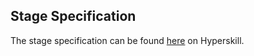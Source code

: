 ## Stage Specification

The stage specification can be found [here](https://hyperskill.org/projects/58/stages/316/implement) on Hyperskill. 